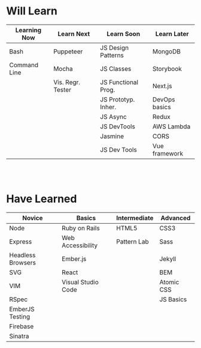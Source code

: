 # Will Learn

|     Learning Now     |      Learn Next      |      Learn Soon      |      Learn Later     |
|----------------------|----------------------|----------------------|----------------------|
| Bash                 | Puppeteer            | JS Design Patterns   | MongoDB              |
| Command Line         | Mocha                | JS Classes           | Storybook            |
|                      | Vis. Regr. Tester    | JS Functional Prog.  | Next.js              |
|                      |                      | JS Prototyp. Inher.  | DevOps basics        |
|                      |                      | JS Async             | Redux                |
|                      |                      | JS DevTools          | AWS Lambda           |
|                      |                      | Jasmine              | CORS                 |
|                      |                      | JS Dev Tools         | Vue framework        |

<br>
<br>

# Have Learned

|        Novice        |        Basics        |     Intermediate     |       Advanced       |
|----------------------|----------------------|----------------------|----------------------|
| Node                 | Ruby on Rails        | HTML5                | CSS3                 |
| Express              | Web Accessibility    | Pattern Lab          | Sass                 |
| Headless Browsers    | Ember.js             |                      | Jekyll               |
| SVG                  | React                |                      | BEM                  |
| VIM                  | Visual Studio Code   |                      | Atomic CSS           |
| RSpec                |                      |                      | JS Basics            |
| EmberJS Testing      |                      |                      |                      |
| Firebase             |                      |                      |                      |
| Sinatra              |                      |                      |                      |
